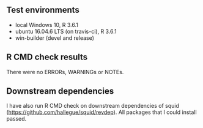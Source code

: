 ## Test environments
* local Windows 10, R 3.6.1
* ubuntu 16.04.6 LTS (on travis-ci), R 3.6.1
* win-builder (devel and release)

## R CMD check results
There were no ERRORs, WARNINGs or NOTEs.
  
## Downstream dependencies
I have also run R CMD check on downstream dependencies of squid 
(https://github.com/hallegue/squid/revdep). 
All packages that I could install passed.